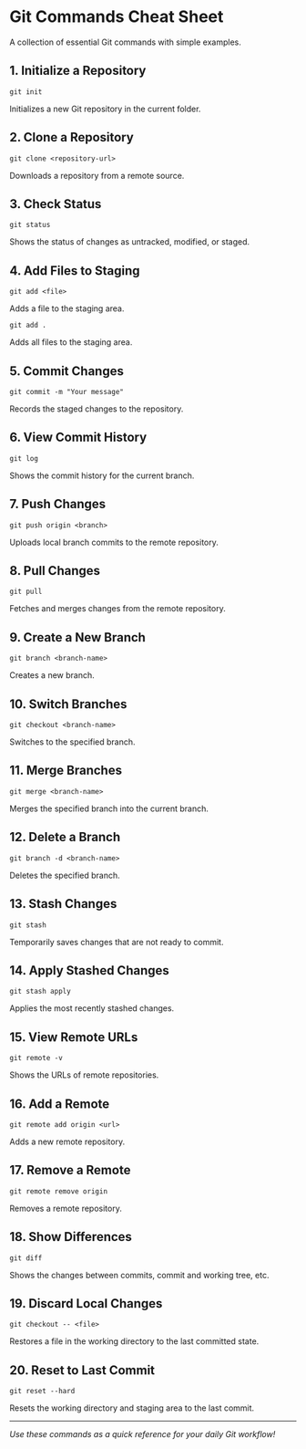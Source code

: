# Git Commands Cheat Sheet

A collection of essential Git commands with simple examples.

## 1. Initialize a Repository
```
git init
```
Initializes a new Git repository in the current folder.

## 2. Clone a Repository
```
git clone <repository-url>
```
Downloads a repository from a remote source.

## 3. Check Status
```
git status
```
Shows the status of changes as untracked, modified, or staged.

## 4. Add Files to Staging
```
git add <file>
```
Adds a file to the staging area.

```
git add .
```
Adds all files to the staging area.

## 5. Commit Changes
```
git commit -m "Your message"
```
Records the staged changes to the repository.

## 6. View Commit History
```
git log
```
Shows the commit history for the current branch.

## 7. Push Changes
```
git push origin <branch>
```
Uploads local branch commits to the remote repository.

## 8. Pull Changes
```
git pull
```
Fetches and merges changes from the remote repository.

## 9. Create a New Branch
```
git branch <branch-name>
```
Creates a new branch.

## 10. Switch Branches
```
git checkout <branch-name>
```
Switches to the specified branch.

## 11. Merge Branches
```
git merge <branch-name>
```
Merges the specified branch into the current branch.

## 12. Delete a Branch
```
git branch -d <branch-name>
```
Deletes the specified branch.

## 13. Stash Changes
```
git stash
```
Temporarily saves changes that are not ready to commit.

## 14. Apply Stashed Changes
```
git stash apply
```
Applies the most recently stashed changes.

## 15. View Remote URLs
```
git remote -v
```
Shows the URLs of remote repositories.

## 16. Add a Remote
```
git remote add origin <url>
```
Adds a new remote repository.

## 17. Remove a Remote
```
git remote remove origin
```
Removes a remote repository.

## 18. Show Differences
```
git diff
```
Shows the changes between commits, commit and working tree, etc.

## 19. Discard Local Changes
```
git checkout -- <file>
```
Restores a file in the working directory to the last committed state.

## 20. Reset to Last Commit
```
git reset --hard
```
Resets the working directory and staging area to the last commit.

---
_Use these commands as a quick reference for your daily Git workflow!_

